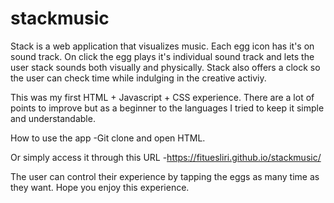 # stackmusic
Stack is a web application that visualizes music.
Each egg icon has it's on sound track. On click the egg plays it's individual sound track and lets the user stack sounds both visually and physically.
Stack also offers a clock so the user can check time while indulging in the creative activiy.

This was my first HTML + Javascript + CSS experience.
There are a lot of points to improve but as a beginner to the languages I tried to keep it simple and understandable.

How to use the app
-Git clone and open HTML.

Or simply access it through this URL
-https://fituesliri.github.io/stackmusic/

The user can control their experience by tapping the eggs as many time as they want.
Hope you enjoy this experience. 
